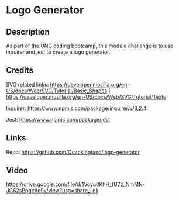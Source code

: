 # Logo Generator

## Description
As part of the UNC coding bootcamp, this module challenge is to use inquirer and jest to create a logo generator.

## Credits
SVG related links: https://developer.mozilla.org/en-US/docs/Web/SVG/Tutorial/Basic_Shapes | https://developer.mozilla.org/en-US/docs/Web/SVG/Tutorial/Texts

Inquirer: https://www.npmjs.com/package/inquirer/v/8.2.4

Jest: https://www.npmjs.com/package/jest

## Links
Repo: https://github.com/Quackingtaco/logo-generator

## Video
https://drive.google.com/file/d/1Voyu0KhH_fU7z_NmMN-JG62sPpgcAc9v/view?usp=share_link